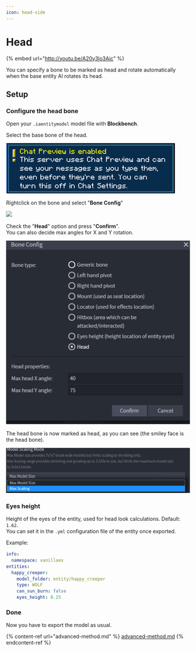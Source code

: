 ```yaml
---
icon: head-side
---
```


# Head

{% embed url="http://youtu.be/A20y3lo3Aic" %}

You can specify a bone to be marked as head and rotate automatically when the base entity AI rotates its head.

## Setup

### Configure the head bone

Open your `.iaentitymodel` model file with **Blockbench**.

Select the base bone of the head.

![](<../../../.gitbook/assets/image (92).png>)

Rightclick on the bone and select "**Bone Config**"

![](<../../../.gitbook/assets/image (181).png>)

Check the "**Head**" option and press "**Confirm**".\
You can also decide max angles for X and Y rotation.

![](<../../../.gitbook/assets/image (84).png>)

The head bone is now marked as head, as you can see (the smiley face is the head bone).

![](<../../../.gitbook/assets/image (79).png>)

### Eyes height

Height of the eyes of the entity, used for head look calculations. Default: `1.62`.\
You can set it in the `.yml` configuration file of the entity once exported.

Example:

```yaml
info:
  namespace: vanillaex
entities:
  happy_creeper:
    model_folder: entity/happy_creeper
    type: WOLF
    can_sun_burn: false
    eyes_height: 0.25
```

### Done

Now you have to export the model as usual.

{% content-ref url="advanced-method.md" %}
[advanced-method.md](advanced-method.md)
{% endcontent-ref %}

